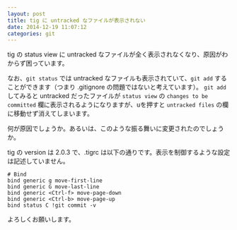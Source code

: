 ```yaml
---
layout: post
title: tig に untracked なファイルが表示されない
date: 2014-12-19 11:07:12
categories: git
---
```

<p>tig の status view に untracked なファイルが全く表示されなくなり、原因がわからず困っています。</p>

<p>なお、<code>git status</code> では untracked なファイルも表示されていて、<code>git add</code> することができます（つまり .gitignore の問題ではないと考えています）。
<code>git add</code> してみると untracked だったファイルが <code>status view</code> の <code>changes to be committed</code> 欄に表示されるようになりますが、<kbd>u</kbd>を押すと <code>untracked files</code> の欄に移動せず消えてしまいます。</p>

<p>何が原因でしょうか。あるいは、このような振る舞いに変更されたのでしょうか。</p>

<p>tig の version は 2.0.3 で、.tigrc は以下の通りです。表示を制御するような設定は記述していません。</p>

<pre><code># Bind
bind generic g move-first-line
bind generic G move-last-line
bind generic &lt;Ctrl-f&gt; move-page-down
bind generic &lt;Ctrl-b&gt; move-page-up
bind status C !git commit -v
</code></pre>

<p>よろしくお願いします。</p>
